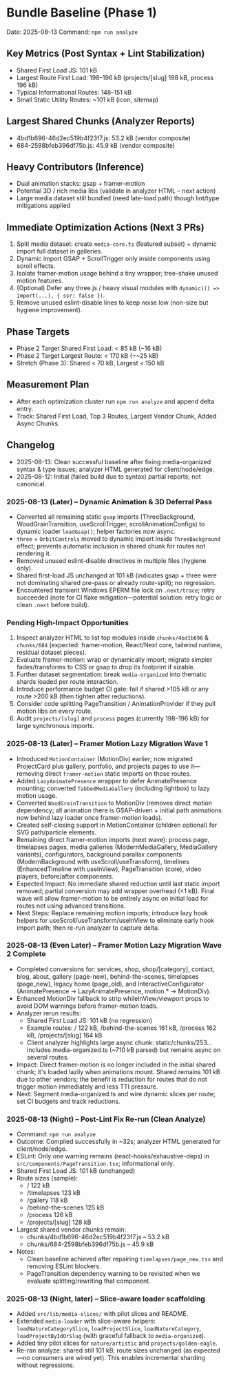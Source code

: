 # Bundle Baseline (Phase 1)

Date: 2025-08-13
Command: `npm run analyze`

## Key Metrics (Post Syntax + Lint Stabilization)
- Shared First Load JS: 101 kB
- Largest Route First Load: 198–196 kB (projects/[slug] 198 kB, process 196 kB)
- Typical Informational Routes: 148–151 kB
- Small Static Utility Routes: ~101 kB (icon, sitemap)

## Largest Shared Chunks (Analyzer Reports)
- 4bd1b696-46d2ec519b4f23f7.js: 53.2 kB (vendor composite)
- 684-2598bfeb396df75b.js: 45.9 kB (vendor composite)

## Heavy Contributors (Inference)
- Dual animation stacks: gsap + framer-motion
- Potential 3D / rich media libs (validate in analyzer HTML – next action)
- Large media dataset still bundled (need late-load path) though lint/type mitigations applied

## Immediate Optimization Actions (Next 3 PRs)
1. Split media dataset: create `media-core.ts` (featured subset) + dynamic import full dataset in galleries.
2. Dynamic import GSAP + ScrollTrigger only inside components using scroll effects.
3. Isolate framer-motion usage behind a tiny wrapper; tree-shake unused motion features.
4. (Optional) Defer any three.js / heavy visual modules with `dynamic(() => import(...), { ssr: false })`.
5. Remove unused eslint-disable lines to keep noise low (non-size but hygiene improvement).

## Phase Targets
- Phase 2 Target Shared First Load: < 85 kB (−16 kB)
- Phase 2 Target Largest Route: < 170 kB (−~25 kB)
- Stretch (Phase 3): Shared < 70 kB, Largest < 150 kB

## Measurement Plan
- After each optimization cluster run `npm run analyze` and append delta entry.
- Track: Shared First Load, Top 3 Routes, Largest Vendor Chunk, Added Async Chunks.

## Changelog
- 2025-08-13: Clean successful baseline after fixing media-organized syntax & type issues; analyzer HTML generated for client/node/edge.
- 2025-08-12: Initial (failed build due to syntax) partial reports; not canonical.

### 2025-08-13 (Later) – Dynamic Animation & 3D Deferral Pass
- Converted all remaining static `gsap` imports (ThreeBackground, WoodGrainTransition, useScrollTrigger, scrollAnimationConfigs) to dynamic loader `loadGsap()`; helper factories now async.
- `three` + `OrbitControls` moved to dynamic import inside `ThreeBackground` effect; prevents automatic inclusion in shared chunk for routes not rendering it.
- Removed unused eslint-disable directives in multiple files (hygiene only).
- Shared first-load JS unchanged at 101 kB (indicates gsap + three were not dominating shared pre-pass or already route-split); no regression.
- Encountered transient Windows EPERM file lock on `.next/trace`; retry succeeded (note for CI flake mitigation—potential solution: retry logic or clean `.next` before build).

### Pending High-Impact Opportunities
1. Inspect analyzer HTML to list top modules inside `chunks/4bd1b696` & `chunks/684` (expected: framer-motion, React/Next core, tailwind runtime, residual dataset pieces).
2. Evaluate framer-motion: wrap or dynamically import; migrate simpler fades/transforms to CSS or gsap to drop its footprint if sizable.
3. Further dataset segmentation: break `media-organized` into thematic shards loaded per route interaction.
4. Introduce performance budget CI gate: fail if shared >105 kB or any route >200 kB (then tighten after reductions).
5. Consider code splitting PageTransition / AnimationProvider if they pull motion libs on every route.
6. Audit `projects/[slug]` and `process` pages (currently 198–196 kB) for large synchronous imports.

### 2025-08-13 (Later) – Framer Motion Lazy Migration Wave 1
- Introduced `MotionContainer` (MotionDiv) earlier; now migrated ProjectCard plus gallery, portfolio, and projects pages to use it—removing direct `framer-motion` static imports on those routes.
- Added `LazyAnimatePresence` wrapper to defer AnimatePresence mounting; converted `TabbedMediaGallery` (including lightbox) to lazy motion usage.
- Converted `WoodGrainTransition` to MotionDiv (removes direct motion dependency; all animation there is GSAP-driven + initial path animations now behind lazy loader once framer-motion loads).
- Created self-closing support in MotionContainer (children optional) for SVG path/particle elements.
- Remaining direct framer-motion imports (next wave): process page, timelapses pages, media galleries (ModernMediaGallery, MediaGallery variants), configurators, background parallax components (ModernBackground with useScroll/useTransform), timelines (EnhancedTimeline with useInView), PageTransition (core), video players, before/after components.
- Expected Impact: No immediate shared reduction until last static import removed; partial conversion may add wrapper overhead (<1 kB). Final wave will allow framer-motion to be entirely async on initial load for routes not using advanced transitions.
- Next Steps: Replace remaining motion imports; introduce lazy hook helpers for useScroll/useTransform/useInView to eliminate early hook import path; then re-run analyzer to capture delta.

### 2025-08-13 (Even Later) – Framer Motion Lazy Migration Wave 2 Complete
- Completed conversions for: services, shop, shop/[category], contact, blog, about, gallery (page-new), behind-the-scenes, timelapses (page_new), legacy home (page_old), and InteractiveConfigurator (AnimatePresence → LazyAnimatePresence, motion.* → MotionDiv).
- Enhanced MotionDiv fallback to strip whileInView/viewport props to avoid DOM warnings before framer-motion loads.
- Analyzer rerun results:
	- Shared First Load JS: 101 kB (no regression)
	- Example routes: / 122 kB, /behind-the-scenes 161 kB, /process 162 kB, /projects/[slug] 164 kB
	- Client analyzer highlights large async chunk: static/chunks/253… includes media-organized.ts (~710 kB parsed) but remains async on several routes.
- Impact: Direct framer-motion is no longer included in the initial shared chunk; it's loaded lazily when animations mount. Shared remains 101 kB due to other vendors; the benefit is reduction for routes that do not trigger motion immediately and less TTI pressure.
- Next: Segment media-organized.ts and wire dynamic slices per route; set CI budgets and track reductions.

### 2025-08-13 (Night) – Post-Lint Fix Re-run (Clean Analyze)
- Command: `npm run analyze`
- Outcome: Compiled successfully in ~32s; analyzer HTML generated for client/node/edge.
- ESLint: Only one warning remains (react-hooks/exhaustive-deps) in `src/components/PageTransition.tsx`; informational only.
- Shared First Load JS: 101 kB (unchanged)
- Route sizes (sample):
	- / 122 kB
	- /timelapses 123 kB
	- /gallery 118 kB
	- /behind-the-scenes 125 kB
	- /process 126 kB
	- /projects/[slug] 128 kB
- Largest shared vendor chunks remain:
	- chunks/4bd1b696-46d2ec519b4f23f7.js – 53.2 kB
	- chunks/684-2598bfeb396df75b.js – 45.9 kB
- Notes:
	- Clean baseline achieved after repairing `timelapses/page_new.tsx` and removing ESLint blockers.
	- PageTransition dependency warning to be revisited when we evaluate splitting/rewriting that component.

### 2025-08-13 (Night, later) – Slice-aware loader scaffolding
- Added `src/lib/media-slices/` with pilot slices and README.
- Extended `media-loader` with slice-aware helpers: `loadNatureCategorySlice`, `loadProjectSlice`, `loadNatureCategory`, `loadProjectByIdOrSlug` (with graceful fallback to `media-organized`).
- Added tiny pilot slices for `nature/artistic` and `projects/golden-eagle`.
- Re-ran analyze: shared still 101 kB; route sizes unchanged (as expected—no consumers are wired yet). This enables incremental sharding without regressions.
